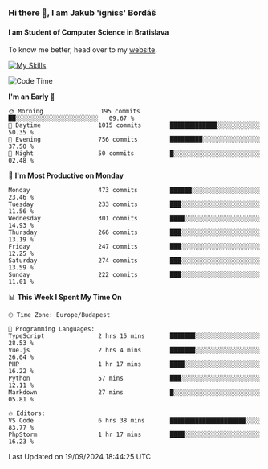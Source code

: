 ### Hi there 👋, I am Jakub 'igniss' Bordáš

#### I am Student of Computer Science in Bratislava
To know me better, head over to my [website](https://bordas.sk).

[![My Skills](https://skillicons.dev/icons?i=js,html,css,figma,svelte,java,kotlin,python,postgresql,typescript,nest,nodejs)](https://bordas.sk)


<!--START_SECTION:waka-->
![Code Time](http://img.shields.io/badge/Code%20Time-1%2C526%20hrs%2030%20mins-blue)

**I'm an Early 🐤** 

```text
🌞 Morning                195 commits         ██░░░░░░░░░░░░░░░░░░░░░░░   09.67 % 
🌆 Daytime                1015 commits        █████████████░░░░░░░░░░░░   50.35 % 
🌃 Evening                756 commits         █████████░░░░░░░░░░░░░░░░   37.50 % 
🌙 Night                  50 commits          █░░░░░░░░░░░░░░░░░░░░░░░░   02.48 % 
```
📅 **I'm Most Productive on Monday** 

```text
Monday                   473 commits         ██████░░░░░░░░░░░░░░░░░░░   23.46 % 
Tuesday                  233 commits         ███░░░░░░░░░░░░░░░░░░░░░░   11.56 % 
Wednesday                301 commits         ████░░░░░░░░░░░░░░░░░░░░░   14.93 % 
Thursday                 266 commits         ███░░░░░░░░░░░░░░░░░░░░░░   13.19 % 
Friday                   247 commits         ███░░░░░░░░░░░░░░░░░░░░░░   12.25 % 
Saturday                 274 commits         ███░░░░░░░░░░░░░░░░░░░░░░   13.59 % 
Sunday                   222 commits         ███░░░░░░░░░░░░░░░░░░░░░░   11.01 % 
```


📊 **This Week I Spent My Time On** 

```text
🕑︎ Time Zone: Europe/Budapest

💬 Programming Languages: 
TypeScript               2 hrs 15 mins       ███████░░░░░░░░░░░░░░░░░░   28.53 % 
Vue.js                   2 hrs 4 mins        ███████░░░░░░░░░░░░░░░░░░   26.04 % 
PHP                      1 hr 17 mins        ████░░░░░░░░░░░░░░░░░░░░░   16.22 % 
Python                   57 mins             ███░░░░░░░░░░░░░░░░░░░░░░   12.11 % 
Markdown                 27 mins             █░░░░░░░░░░░░░░░░░░░░░░░░   05.81 % 

🔥 Editors: 
VS Code                  6 hrs 38 mins       █████████████████████░░░░   83.77 % 
PhpStorm                 1 hr 17 mins        ████░░░░░░░░░░░░░░░░░░░░░   16.23 % 
```


 Last Updated on 19/09/2024 18:44:25 UTC
<!--END_SECTION:waka-->
